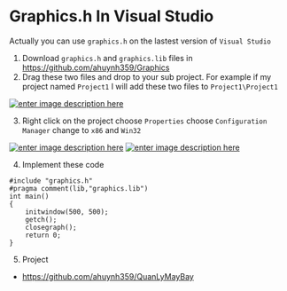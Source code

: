 # Graphics.h In Visual Studio

Actually you can use `graphics.h` on the lastest version of `Visual Studio`

 1. Download `graphics.h` and `graphics.lib` files in https://github.com/ahuynh359/Graphics
2. Drag these two files and drop to your sub project. For example if my project named `Project1` I will add these two files to `Project1\Project1`

[![enter image description here][1]][1]

3. Right click on the project choose `Properties` choose `Configuration Manager` change to `x86` and `Win32`

[![enter image description here][2]][2]
[![enter image description here][3]][3]

4. Implement these code 
```
#include "graphics.h"
#pragma comment(lib,"graphics.lib")
int main()
{
    initwindow(500, 500);
    getch();
    closegraph();
    return 0;
}
```


  [1]: https://i.stack.imgur.com/uLYc6.png
  [2]: https://i.stack.imgur.com/UQ3rN.png
  [3]: https://i.stack.imgur.com/WecwB.png
  
  5. Project 
  - https://github.com/ahuynh359/QuanLyMayBay
